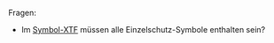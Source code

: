 Fragen:

* Im [Symbol-XTF](ch.so.ada.oereb_einzelschutz_archaeologie_flaeche.symbole.xtf) müssen alle Einzelschutz-Symbole enthalten sein?